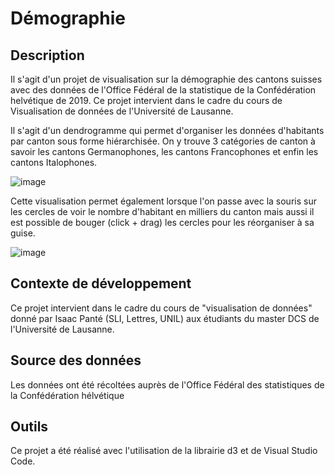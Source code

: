 # Démographie
## Description 
Il s'agit d'un projet de visualisation sur la démographie des cantons suisses avec des données de l'Office Fédéral de la statistique de la Confédération helvétique de 2019. Ce projet intervient dans le cadre du cours de Visualisation de données de l'Université de Lausanne.  

Il s'agit d'un dendrogramme qui permet d'organiser les données d'habitants par canton sous forme hiérarchisée. On y trouve 3 catégories de canton à savoir les cantons Germanophones, les cantons Francophones et enfin les cantons Italophones. 

![image](https://user-images.githubusercontent.com/100667439/170717208-cf70f1e9-3f4a-434b-9415-21471efbc9d2.png)

Cette visualisation permet également lorsque l'on passe avec la souris sur les cercles de voir le nombre d'habitant en milliers du canton mais aussi il est possible de bouger (click + drag) les cercles pour les réorganiser à sa guise. 

![image](https://user-images.githubusercontent.com/100705690/170721828-33b320fa-658e-41b3-a936-c76e839b0bed.png)

## Contexte de développement
Ce projet intervient dans le cadre du cours de "visualisation de données" donné par Isaac Panté (SLI, Lettres, UNIL) aux étudiants du master DCS de l'Université de Lausanne.

## Source des données 
Les données ont été récoltées auprès de l'Office Fédéral des statistiques de la Confédération hélvétique

## Outils 
Ce projet a été réalisé avec l'utilisation de la librairie d3 et de Visual Studio Code. 